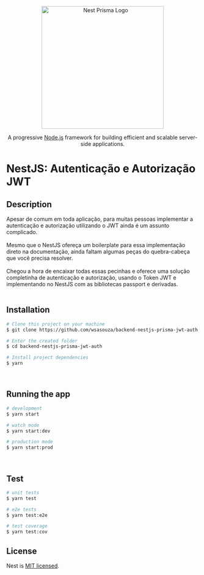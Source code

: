 <p align="center">
  <a href="http://nestjs.com/" target="blank"><img src="https://i.ibb.co/JQFCF9q/prisma-nest-1.jpg" width="320" alt="Nest Prisma Logo" /></a>
</p>

[circleci-image]: https://img.shields.io/circleci/build/github/nestjs/nest/master?token=abc123def456
[circleci-url]: https://circleci.com/gh/nestjs/nest

  <p align="center">A progressive <a href="http://nodejs.org" target="_blank">Node.js</a> framework for building efficient and scalable server-side applications.</p>
    <p align="center">

# NestJS: Autenticação e Autorização JWT
## Description

Apesar de comum em toda aplicação, para muitas pessoas implementar a autenticação e autorização utilizando o JWT ainda é um assunto complicado.
<br><br>
Mesmo que o NestJS ofereça um boilerplate para essa implementação direto na documentação, ainda faltam algumas peças do quebra-cabeça que você precisa resolver.
<br><br>
Chegou a hora de encaixar todas essas pecinhas e oferece uma solução completinha de autenticação e autorização, usando o Token JWT e implementando no NestJS com as bibliotecas passport e derivadas.
<br><br>
## Installation

```bash
# Clone this project on your machine
$ git clone https://github.com/wsasouza/backend-nestjs-prisma-jwt-auth.git

# Enter the created folder
$ cd backend-nestjs-prisma-jwt-auth

# Install project dependencies
$ yarn
```
<br>

## Running the app

```bash
# development
$ yarn start

# watch mode
$ yarn start:dev

# production mode
$ yarn start:prod
```
<br>

## Test

```bash
# unit tests
$ yarn test

# e2e tests
$ yarn test:e2e

# test coverage
$ yarn test:cov
```
## License

Nest is [MIT licensed](LICENSE).
